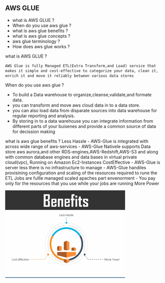 ## AWS GLUE
- what is AWS GLUE ?
- When do you use aws glue  ?
- what is aws glue benefits ?
- what is aws glue concepts ?
- aws glue terminology ?
- How does aws glue works ?

what is AWS GLUE ?
```
AWS Glue is fully Managed ETL(Extra Transform,and Load) service that makes it simple and cost-effective to categorize your data, clean it, enrich it and move it reliably between various data stores
```
When do you use aws glue  ?

- To build a Data warehouse to organize,cleanse,validate,and formate data. 
- you can transform and move aws cloud data in to a data store.
- you can also load data from disparate sources into data warehouse for regular reporting and analysis.
- By storing in to a data warehouse you can integrate information from different parts of your buisenes and provide a common source of data for decission making 

what is aws glue benefits ?
Less Hassle
    - AWS-Glue is integrated with across wide range of aws-services 
    - AWS-Glue Nativele supports Data store aws aurora,and other RDS-engines,AWS-Redshift,AWS-S3 and along with common database engines and data bases in virtual private cloud(vpc), Running on Amazon Ec2-Instances
CostEffective
    - AWS-Glue is server less there is no infrastructure to manage
    - AWS-Glue handiles provisining configuration and scaling of the resources required to rune the ETL Jobs are fullle managed scaled apaches part envenorment
    - You pay only for the resources that you use while your jobs are running 
More Power

![](2022-08-17-11-09-49.png)



